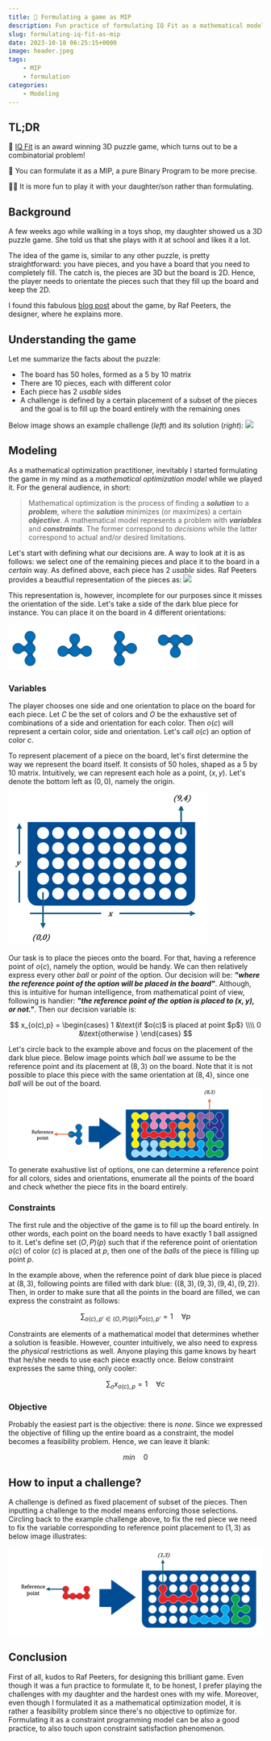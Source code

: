 ```yaml
---
title: 🧩 Formulating a game as MIP
description: Fun practice of formulating IQ Fit as a mathematical model.
slug: formulating-iq-fit-as-mip
date: 2023-10-18 06:25:15+0000
image: header.jpeg
tags:
    - MIP
    - formulation
categories:
    - Modeling
---
```


## TL;DR

🧩 [IQ Fit](https://smartgames.eu/uk/one-player-games/iq-fit) is an award winning 3D puzzle game, which turns out to be a combinatorial problem! 

🧮 You can formulate it as a MIP, a pure Binary Program to be more precise.

👨‍👧 It is more fun to play it with your daughter/son rather than formulating.


## Background

A few weeks ago while walking in a toys shop, my daughter showed us a 3D puzzle game.
She told us that she plays with it at school and likes it a lot. 

The idea of the game is, similar to any other puzzle, is pretty straightforward: 
you have pieces, and you have a board that you need to completely fill. 
The catch is, the pieces are 3D but the board is 2D. 
Hence, the player needs to orientate the pieces such that they fill up the board and keep the 2D.

I found this fabulous [blog post](iq-fit_example-899.png) about the game, by Raf Peeters, the designer,
where he explains more.


## Understanding the game

Let me summarize the facts about the puzzle:
- The board has 50 holes, formed as a 5 by 10 matrix
- There are 10 pieces, each with different color
- Each piece has 2 _usable_ sides
- A challenge is defined by a certain placement of a subset of the pieces and the goal is
 to fill up the board entirely with the remaining ones

Below image shows an example challenge (_left_) and its solution (_right_): 
![](https://www.smartgamesandpuzzles.com/images/iq-fit_example-899.png)


## Modeling

As a mathematical optimization practitioner, inevitably I started formulating the game in my mind
as a _mathematical optimization model_ while we played it.
For the general audience, in short: 

> Mathematical optimization is the process of finding a **_solution_** to a **_problem_**,
> where the **_solution_** minimizes (or maximizes) a certain **_objective_**.
> A mathematical model represents a problem with **_variables_**
> and **_constraints_**. The former correspond to _decisions_ while the latter correspond to actual and/or desired limitations.

Let's start with defining what our decisions are. A way to look at it is as follows: 
we select one of the remaining pieces and place it to the board in a _certain_ way.
As defined above, each piece has 2 _usable_ sides.
Raf Peeters provides a beautfiul representation of the pieces as:
![](https://www.smartgamesandpuzzles.com/images/iq-fit_puzzle_pieces-874.jpg)

This representation is, however, incomplete for our purposes since it misses the orientation of the side.
Let's take a side of the dark blue piece for instance. You can place it on the board in 4 different orientations:

![](dark-blue-orientations.png)

### Variables
The player chooses one side and one orientation to place on the board for each piece.
Let $C$ be the set of colors and $O$ be the exhaustive set of combinations of a side and orientation for each color.
Then $o(c)$ will represent a certain color, side and orientation. Let's call $o(c)$ an option of color $c$.

To represent placement of a piece on the board, let's first determine the way we represent the board itself.
It consists of 50 holes, shaped as a 5 by 10 matrix. Intuitively, we can represent each hole as a point, $(x,y)$.
Let's denote the bottom left as $(0,0)$, namely the origin.

![](board.png)

Our task is to place the pieces onto the board. 
For that, having a reference point of $o(c)$, namely the option, would be handy.
We can then relatively express every other _ball_ or _point_ of the option.
Our decision will be: **_"where the reference point
of the option will be placed in the board"_**. Although, this is intuitive for human intelligence,
from mathematical point of view, following is handier: 
**_"the reference point of the option is placed to $(x,y)$, or not."_**. Then our decision variable is:

$$
    x_{o(c),p} = 
    \begin{cases}
      1 &\text{if $o(c)$ is placed at point $p$} \\\\
      0 &\text{otherwise }
    \end{cases}
$$

Let's circle back to the example above and focus on the placement of the dark blue piece.
Below image points which _ball_ we assume to be the reference point and its placement at
$(8,3)$ on the board. Note that it is not possible to place this piece with the same orientation
at $(8,4)$, since one _ball_ will be out of the board. 
![](example-placement.png)
To generate exahustive list of options,
one can determine a reference point for all colors, sides and orientations, enumerate all the points of the board 
and check whether the piece fits in the board entirely.


### Constraints

The first rule and the objective of the game is to fill up the board entirely. 
In other words, each point on the board needs to have exactly 1 ball assigned to it.
Let's define set $(O,P)(p)$ such that if the reference point of orientation $o(c)$ of color $(c)$
is placed at $p$, then one of the _balls_ of the piece is filling up point $p$. 

In the example above, when the reference point of dark blue piece is placed at $(8,3)$, 
following points are filled with dark blue: $\{(8,3),(9,3), (9,4), (9,2)\}$. 
Then, in order to make sure that all the points in the board are filled, 
we can express the constraint as follows:

$$
  \sum_{o(c), p' \in (O,P)(p))} x_{o(c),p'} = 1 \quad \forall p
$$

Constraints are elements of a mathematical model that determines whether a solution is feasible.
However, counter intuitively, we also need to express the _physical_ restrictions as well.
Anyone playing this game knows by heart that he/she needs to use each piece exactly once.
Below constraint expresses the same thing, only cooler:

$$
  \sum_o x_{o(c),p} = 1 \quad \forall c
$$

### Objective
 
Probably the easiest part is the objective: there is _none_. 
Since we expressed the objective of filling up the entire board as a constraint, the model becomes a feasibility problem.
Hence, we can leave it blank:

$$
  min \quad 0
$$

## How to input a challenge?

A challenge is defined as fixed placement of subset of the pieces. Then inputting a challenge to the model
means enforcing those selections. Circling back to the example challenge above, to fix the red piece
we need to fix the variable corresponding to reference point placement to $(1,3)$ as below image illustrates:

![](input-challenge.png)

## Conclusion

First of all, kudos to Raf Peeters, for designing this brilliant game. Even though it was a fun
practice to formulate it, to be honest, I prefer playing the challenges with my daughter 
and the hardest ones with my wife. 
Moreover, even though I formulated it as a mathematical
optimization model, it is rather a feasibility problem since there's no objective to optimize for.
Formulating it as a constraint programming model can be also a good practice, to also touch upon constraint satisfaction phenomenon.


